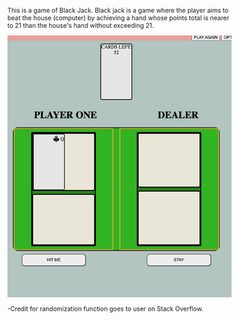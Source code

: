 This is a game of Black Jack. 
Black jack is a game where the player aims to beat the house (computer) by achieving a hand whose points total is nearer to 21 than the house's hand without exceeding 21.

![Early UI Image ](./black_jack_screens/OG_UI.png)


-Credit for randomization function goes to user on Stack Overflow.